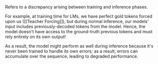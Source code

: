 Refers to a discrepancy arising between training and inference phases.

For example, at training time for LMs, we have perfect gold tokens forced upon us ([[Teacher Forcing]]), but during normal inference, our models' input includes previously-decoded tokens from the model. Hence, the model doesn't have access to the ground-truth previous tokens and must rely entirely on its own output!

As a result, the model might perform as well during inference because it's never been trained to handle its own errors; as a result, errors can accumulate over the sequence, leading to degraded performance.